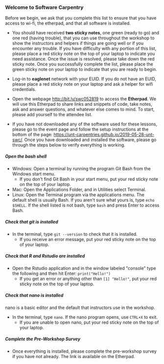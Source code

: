 ### Welcome to Software Carpentry

Before we begin, we ask that you complete this list to ensure that you have access to wi-fi, the etherpad, and that all software is installed.

* You should have received **two sticky notes**, one green (ready to go) and one red (having trouble), that you can use throughout the workshop to show the instructors and helpers if things are going well or if you encounter any trouble.  If you have difficulty with any portion of this list, please place a red sticky note on the top of your laptop to indicate you need assistance. Once the issue is resolved, please take down the red sticky note.  Once you successfully complete the list, please place the green sticky note on your laptop to indicate that you are ready to begin.

* Log-in to **eaglenet** network with your EUID. If you do not have an EUID, please place a red sticky note on your laptop and ask a helper for wifi credentials.

* Open the webpage http://bit.ly/swc052819 to access the **Etherpad**.  We will use this Etherpad to share links and snippets of code, take notes, ask and answer questions, and whatever else comes to mind. To start, please add yourself to the attendee list.

* If you have not downloaded any of the software used for these lessons, please go to the event page and follow the setup instructions at the bottom of the page: https://unt-carpentries.github.io/2019-05-28-unt-swc/. Once you have downloaded and installed the software, please go through the steps below to verify everything is working.

##### Open the bash shell

* Windows: Open a terminal by running the program Git Bash from the Windows start menu.
    * If you don't find Git Bash in your start menu, put your red sticky note on the top of your laptop.
* Mac: Open the Applications Folder, and in Utilities select Terminal.
* Linux: Open the Terminal program via the applications menu.  The default shell is usually Bash.  If you aren't sure what yours is, type `echo $SHELL`.  If the shell listed is not bash, type `bash` and press Enter to access Bash.

##### Check that git is installed

* In the terminal, type `git --version` to check that it is installed.  
    * If you receive an error message, put your red sticky note on the top of your laptop.

##### Check that R and Rstudio are installed

* Open the Rstudio application and in the window labeled "console" type the following and then hit Enter: `print("Hello!")`
    * If you get an error or anything other than `[1] "Hello!"`, put your red sticky note on the top of your laptop.

##### Check that nano is installed

nano is a basic editor and the default that instructors use in the workshop.
* In the terminal, type `nano`. If the nano program opens, use `CTRL+X` to exit.
    * If you are unable to open nano, put your red sticky note on the top of your laptop.

##### Complete the Pre-Workshop Survey
* Once everything is installed, please complete the pre-workshop survey if you have not already.  The link is available on the Etherpad.
